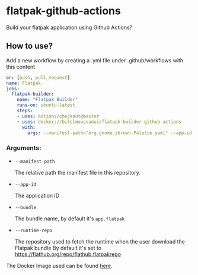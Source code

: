 # flatpak-github-actions
Build your flatpak application using Github Actions?


## How to use?  

Add a new workflow by creating a .yml file under .github/workflows with this content
```yaml
on: [push, pull_request]
name: Flatpak
jobs:
  flatpak-builder:
    name: "Flatpak Builder"
    runs-on: ubuntu-latest
    steps:
    - uses: actions/checkout@master
    - uses: docker://bilelmoussaoui/flatpak-builder-github-actions
      with:
        args: --manifest-path="org.gnome.zbrown.Palette.yaml" --app-id "org.gnome.zbrown.Palette" --bundle "palette-nightly.flatpak"
```


### Arguments:
- `--manifest-path`

    The relative path the manifest file in this repository.

- `--app-id`

    The application ID

- `--bundle`

    The bundle name, by default it's `app.flatpak`

- `--runtime-repo`

    The repository used to fetch the runtime when the user download the Flatpak bundle
    By default it's set to https://flathub.org/repo/flathub.flatpakrepo



The Docker Image used can be found [here](./Dockerfile).
